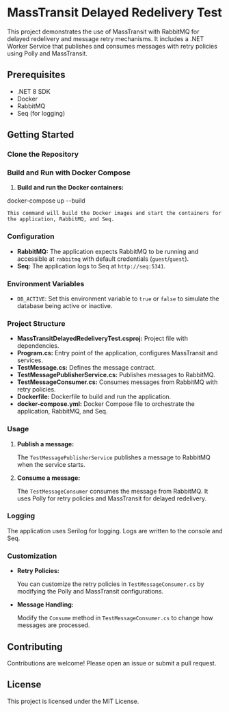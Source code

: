 # MassTransit Delayed Redelivery Test

This project demonstrates the use of MassTransit with RabbitMQ for delayed redelivery and message retry mechanisms. It includes a .NET Worker Service that publishes and consumes messages with retry policies using Polly and MassTransit.

## Prerequisites

- .NET 8 SDK
- Docker
- RabbitMQ
- Seq (for logging)

## Getting Started

### Clone the Repository


### Build and Run with Docker Compose

1. **Build and run the Docker containers:**

docker-compose up --build



    This command will build the Docker images and start the containers for the application, RabbitMQ, and Seq.

### Configuration

- **RabbitMQ:** The application expects RabbitMQ to be running and accessible at `rabbitmq` with default credentials (`guest`/`guest`).
- **Seq:** The application logs to Seq at `http://seq:5341`.

### Environment Variables

- `DB_ACTIVE`: Set this environment variable to `true` or `false` to simulate the database being active or inactive.

### Project Structure

- **MassTransitDelayedRedeliveryTest.csproj:** Project file with dependencies.
- **Program.cs:** Entry point of the application, configures MassTransit and services.
- **TestMessage.cs:** Defines the message contract.
- **TestMessagePublisherService.cs:** Publishes messages to RabbitMQ.
- **TestMessageConsumer.cs:** Consumes messages from RabbitMQ with retry policies.
- **Dockerfile:** Dockerfile to build and run the application.
- **docker-compose.yml:** Docker Compose file to orchestrate the application, RabbitMQ, and Seq.

### Usage

1. **Publish a message:**

    The `TestMessagePublisherService` publishes a message to RabbitMQ when the service starts.

2. **Consume a message:**

    The `TestMessageConsumer` consumes the message from RabbitMQ. It uses Polly for retry policies and MassTransit for delayed redelivery.

### Logging

The application uses Serilog for logging. Logs are written to the console and Seq.

### Customization

- **Retry Policies:**

    You can customize the retry policies in `TestMessageConsumer.cs` by modifying the Polly and MassTransit configurations.

- **Message Handling:**

    Modify the `Consume` method in `TestMessageConsumer.cs` to change how messages are processed.

## Contributing

Contributions are welcome! Please open an issue or submit a pull request.

## License

This project is licensed under the MIT License.
 